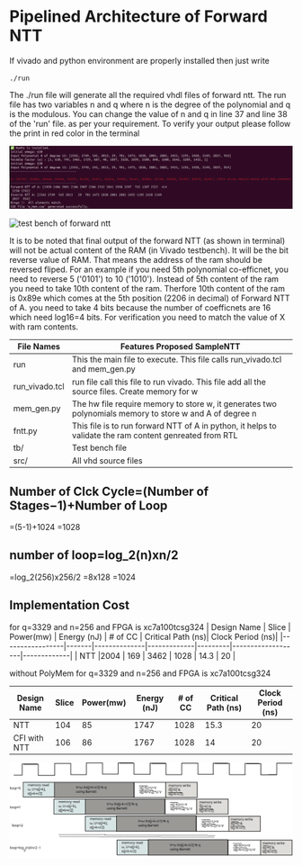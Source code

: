 # Pipelined Architecture of Forward NTT
If vivado and python environment are properly installed then just write
```
./run
```
The ./run file will generate all the required vhdl files of forward ntt.
The run file has two variables n and q where n is the degree of the polynomial and q is the modulous. You can change the value of n and q in line 37 and line 38 of the 'run' file. as per your requirement. 
To verify your output please follow the print in red color in the terminal

![ntt forward](./ntt_test.png)


![test bench of forward ntt](./tb.png)

It is to be noted that final output of the forward NTT (as shown in terminal) will  not be actual content of the RAM (in Vivado testbench). It will be the bit reverse value of RAM. That means the address of the ram should be reversed fliped. For an example if you need 5th polynomial co-efficnet, you need to reverse 5 ('0101') to 10 ('1010'). Instead of 5th content of the ram you need to take 10th content of the ram. Therfore 10th content of the ram is 0x89e which comes at the 5th position (2206 in decimal) of Forward NTT of A. you need to take 4 bits because the number of coefficnets are 16 which need log16=4 bits.
For verification you need to match the value of X with ram contents.

| File Names         | Features           Proposed SampleNTT  |
|--------------------|----------------------------------------|
| run                | This the main file to execute. This file calls  run_vivado.tcl and  mem_gen.py     |
| run_vivado.tcl     | run file call this file to run vivado. This file add all the source files. Create memory for w  |
| mem_gen.py         | The hw file require memory to store w, it generates two polynomials memory to store w and A of degree n      |
| fntt.py            | This file is to run forward NTT of A in python, it helps to validate the ram content genreated from RTL |
| tb/                | Test bench file                        |
| src/               | All vhd source files                   |

## Number of Clck Cycle=(Number of Stages−1)+Number of Loop
=(5-1)+1024
=1028

## number of loop=log_2(n)xn/2
=log_2(256)x256/2
=8x128
=1024
## Implementation Cost 
for q=3329 and n=256 and FPGA is xc7a100tcsg324
| Design Name     | Slice |   Power(mw)  | Energy (nJ) | # of CC | Critical Path (ns)| Clock Period (ns)|
|-----------------|-------|--------------|-------------|---------|-------------------|-------------|
| NTT             |2004   | 169          |  3462          | 1028     | 14.3              | 20  |

 without PolyMem for q=3329 and n=256 and FPGA is xc7a100tcsg324

| Design Name     | Slice |   Power(mw)  | Energy (nJ) | # of CC | Critical Path (ns)| Clock Period (ns)|
|-----------------|-------|--------------|-------------|---------|-------------------|------------------|
| NTT             |104    |  85          |  1747        | 1028    | 15.3             | 20               |
| CFI with NTT    |106    |  86          |  1767        | 1028    | 14               | 20               |

![pipeline of forward ntt](./fig/NTT_pipes.png)


<!-- 
| Name                                               | Slice LUTs | Slice Registers | F7 Muxes | F8 Muxes | Slice | LUT as Logic | LUT as Memory | Slice Registers | Block RAM Tile | DSPs |
|----------------------------------------------------|------------|-----------------|----------|----------|-------|--------------|---------------|-----------------|----------------|------|
| fntt                                              | 6035       | 3275            | 537      | 214      | 2004  | 6027         | 8             | 3275            | 0              | 4    |
| w_mem_DUT (w_mem)                                  | 46         | 7               | 21       | 10       | 15    | 46           | 0             |                 | 0              | 0    |
| U0 (w_mem_dist_mem_gen_v8_0_12)                    | 46         | 7               | 21       | 10       | 15    | 46           | 0             |                 | 0              | 0    |
| synth_options.dist_mem_inst (w_mem_dist_mem_gen_v8_0_12_synth) | 46 | 7               | 21       | 10       | 15    | 46           | 0             |                 | 0              | 0    |
| gen_rom.rom_inst (w_mem_rom)                       | 46         | 7               | 21       | 10       | 15    | 46           | 0             |                 | 0              | 0    |
| u_buf_DUT (u_buff)                                 | 27         | 24              | 0        | 0        | 23    | 27           | 0             |                 | 0              | 0    |
| poly_mem_DUT (poly_mem)                            | 1803       | 3084            | 516      | 204      | 1763  | 1803         | 0             |                 | 0              | 0    |
| ijk_gen_DUT (index_gen)                           | 199        | 63              | 0        | 0        | 75    | 199          | 0             |                 | 0              | 0    |
| barrett_DUT (barrett_pipe)                         | 73         | 26              | 0        | 0        | 23    | 73           | 0             |                 | 0              | 4    |
| c_shift_DUT (c_shifter)                            | 22         | 14              | 0        | 0        | 11    | 22           | 0             |                 | 0              | 2    |
| R_come_DUT (r_com)                                 | 54         | 12              | 0        | 0        | 18    | 54           | 0             |                 | 0              | 2    |
| addr_buf_DUT (addr_buf)                           | 3736       | 70              | 0        | 0        | 1640  | 3728         | 8             |                 | 0              | 0    |
| UV_sub_DUT (UV_sub)                               | 102        | 0               | 0        | 0        | 51    | 102          | 0             |                 | 0              | 0    |
| UV_adder_DUT (UV_adder)                           | 42         | 0               | 0        | 0        | 22    | 42           | 0             |                 | 0              | 0    |
-->
